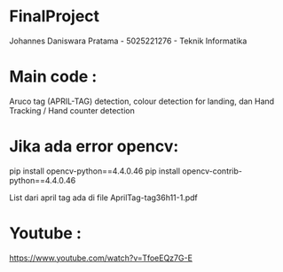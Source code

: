 # FinalProject
Johannes Daniswara Pratama - 5025221276 - Teknik Informatika

# Main code :
Aruco tag (APRIL-TAG) detection, colour detection for landing, dan Hand Tracking / Hand counter detection

# Jika ada error opencv: 
pip install opencv-python==4.4.0.46
pip install opencv-contrib-python==4.4.0.46

List dari april tag ada di file AprilTag-tag36h11-1.pdf

# Youtube : 
https://www.youtube.com/watch?v=TfoeEQz7G-E

